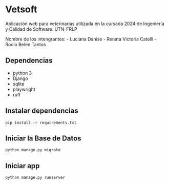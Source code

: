 # Vetsoft

Aplicación web para veterinarias utilizada en la cursada 2024 de Ingeniería y Calidad de Software. UTN-FRLP

Nombre de los intengrantes:
    - Luciana Danise
    - Renata Victoria Catelli
    - Rocio Belen Tantos

## Dependencias

- python 3
- Django
- sqlite
- playwright
- ruff

## Instalar dependencias

`pip install -r requirements.txt`

## Iniciar la Base de Datos

`python manage.py migrate`

## Iniciar app

`python manage.py runserver`

